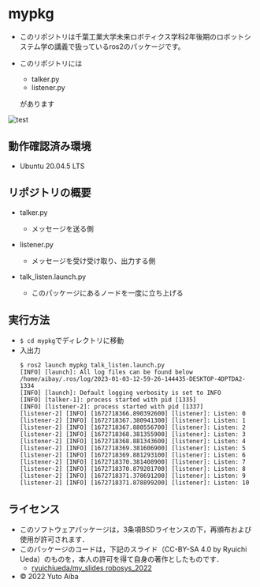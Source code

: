 # mypkg
  * このリポジトリは千葉工業大学未来ロボティクス学科2年後期のロボットシステム学の講義で扱っているros2のパッケージです。
  * このリポジトリには
    * talker.py
    * listener.py

    があります

![test](https://github.com/aiba0921/mypkg/actions/workflows/test.yml/badge.svg)
## 動作確認済み環境
  * Ubuntu 20.04.5 LTS

## リポジトリの概要
  * talker.py
    * メッセージを送る側
    
  * listener.py
    * メッセージを受け受け取り、出力する側
  
  * talk_listen.launch.py
    * このパッケージにあるノードを一度に立ち上げる
    
## 実行方法
  * ````$ cd mypkg````でディレクトリに移動
  * 入出力
    ````
    $ ros2 launch mypkg talk_listen.launch.py
    [INFO] [launch]: All log files can be found below /home/aibay/.ros/log/2023-01-03-12-59-26-144435-DESKTOP-4DPTDA2-1334
    [INFO] [launch]: Default logging verbosity is set to INFO
    [INFO] [talker-1]: process started with pid [1335]
    [INFO] [listener-2]: process started with pid [1337]
    [listener-2] [INFO] [1672718366.890392600] [listener]: Listen: 0
    [listener-2] [INFO] [1672718367.380941300] [listener]: Listen: 1
    [listener-2] [INFO] [1672718367.880556700] [listener]: Listen: 2
    [listener-2] [INFO] [1672718368.381355900] [listener]: Listen: 3
    [listener-2] [INFO] [1672718368.881343600] [listener]: Listen: 4
    [listener-2] [INFO] [1672718369.381606900] [listener]: Listen: 5
    [listener-2] [INFO] [1672718369.881293100] [listener]: Listen: 6
    [listener-2] [INFO] [1672718370.381408900] [listener]: Listen: 7
    [listener-2] [INFO] [1672718370.879201700] [listener]: Listen: 8
    [listener-2] [INFO] [1672718371.378691200] [listener]: Listen: 9
    [listener-2] [INFO] [1672718371.878899200] [listener]: Listen: 10

## ライセンス
  * このソフトウェアパッケージは，3条項BSDライセンスの下，再頒布および使用が許可されます．
  * このパッケージのコードは，下記のスライド（CC-BY-SA 4.0 by Ryuichi Ueda）のものを，本人の許可を得て自身の著作としたものです．
      * [ryuichiueda/my_slides robosys_2022](https://github.com/ryuichiueda/my_slides/tree/master/robosys_2022)
  * © 2022 Yuto Aiba
